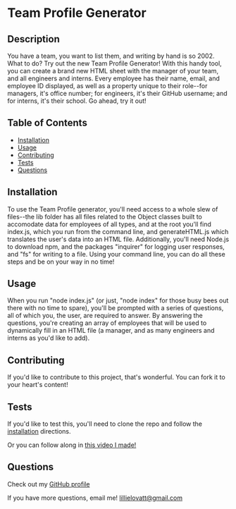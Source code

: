 # Team Profile Generator


## Description

You have a team, you want to list them, and writing by hand is so 2002. What to do? Try out the new Team Profile Generator! With this handy tool, you can create a brand new HTML sheet with the manager of your team, and all engineers and interns. Every employee has their name, email, and employee ID displayed, as well as a property unique to their role--for managers, it's office number; for engineers, it's their GitHub username; and for interns, it's their school. Go ahead, try it out!


## Table of Contents

* [Installation](#installation)
* [Usage](#usage)
* [Contributing](#contributing)
* [Tests](#tests)
* [Questions](#Questions)

## Installation

To use the Team Profile generator, you'll need access to a whole slew of files--the lib folder has all files related to the Object classes built to accomodate data for employees of all types, and at the root you'll find index.js, which you run from the command line, and generateHTML.js which translates the user's data into an HTML file. Additionally, you'll need Node.js to download npm, and the packages "inquirer" for logging user responses, and "fs" for writing to a file. Using your command line, you can do all these steps and be on your way in no time!

## Usage 

When you run "node index.js" (or just, "node index" for those busy bees out there with no time to spare), you'll be prompted with a series of questions, all of which you, the user, are required to answer. By answering the questions, you're creating an array of employees that will be used to dynamically fill in an HTML file (a manager, and as many engineers and interns as you'd like to add).

        
## Contributing 
If you'd like to contribute to this project, that's wonderful. You can fork it to your heart's content!


## Tests 
If you'd like to test this, you'll need to clone the repo and follow the [installation](#installation) directions.

Or you can follow along in [this video I made!]()


## Questions
Check out my [GitHub profile](https://github.com/lillielovatt)

If you have more questions, email me! <lillielovatt@gmail.com> 